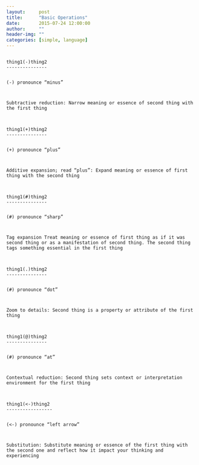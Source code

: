 ```yaml
---
layout:     post
title:      "Basic Operations"
date:       2015-07-24 12:00:00
author:     ""
header-img: ""
categories: [simple, language]
---
```


<div class="col-xs-12 pairs">
<div class="col-sm-6 .col-md-4"><pre><code>
thing1(-)thing2
---------------

(-) pronounce “minus”

Subtractive reduction:
Narrow meaning or essence of second thing with the first thing
</code></pre></div>

<div class="col-sm-6 .col-md-4"><pre><code>
thing1(+)thing2
---------------

(+) pronounce “plus”


Additive expansion; read “plus”:
Expand meaning or essence of first thing with the second thing
</code></pre></div>
</div>


<div class="col-xs-12 pairs">
<div class="col-sm-6 .col-md-4"><pre><code>
thing1(#)thing2
---------------

(#) pronounce “sharp”

Tag expansion
Treat meaning or essence of first thing as if it was second thing or as a manifestation of second thing. The second thing tags something essential in the first thing
</code></pre></div>

<div class="col-sm-6 .col-md-4"><pre><code>
thing1(.)thing2
---------------

(#) pronounce “dot”

Zoom to details:
Second thing is a property or attribute of the first thing
</code></pre></div>
</div>

<div class="col-xs-12">
<div class="col-sm-6 .col-md-4"><pre><code>
thing1(@)thing2
---------------

(#) pronounce “at”

Contextual reduction:
Second thing sets context or interpretation environment for the first thing
</code></pre></div>

<div class="col-sm-6 .col-md-4"><pre><code>
thing1(&lt;-)thing2
-----------------

(&lt;-) pronounce “left arrow”

Substitution:
Substitute meaning or essence of the first thing with the second one and reflect how it impact your thinking and experiencing
</code></pre></div>
</div>
